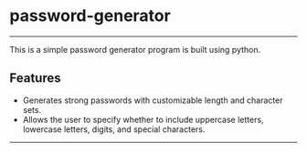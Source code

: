 # password-generator

------------------------

This is a simple password generator program is  built using python.

## Features

- Generates strong passwords with customizable length and character sets.
- Allows the user to specify whether to include uppercase letters, lowercase letters, digits, and special characters.

------------------------
